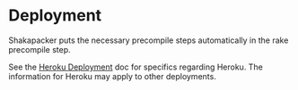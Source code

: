 # Deployment

Shakapacker puts the necessary precompile steps automatically in the rake precompile step.

See the [Heroku Deployment](../deployment/heroku-deployment.md) doc for specifics regarding Heroku. The information for Heroku may apply to other deployments.
